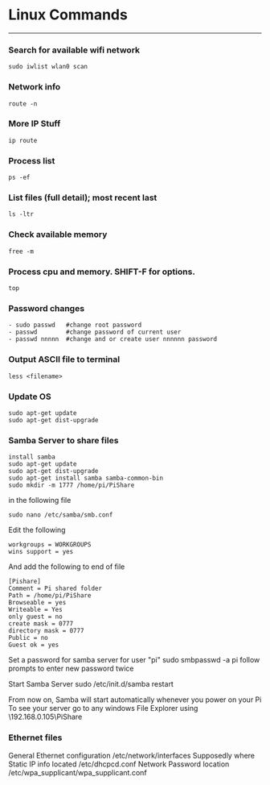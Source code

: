# Linux Commands
____
### Search for available wifi network
    sudo iwlist wlan0 scan

### Network info
    route -n
    
### More IP Stuff
    ip route

### Process list
    ps -ef

### List files (full detail); most recent last 
    ls -ltr

### Check available memory
    free -m

### Process cpu and memory. SHIFT-F for  options.
    top

### Password changes
    - sudo passwd   #change root password
    - passwd        #change password of current user
    - passwd nnnnn  #change and or create user nnnnnn password

### Output ASCII file to terminal
    less <filename>

### Update OS
    sudo apt-get update
    sudo apt-get dist-upgrade
    
### Samba Server to share files

```
install samba
sudo apt-get update
sudo apt-get dist-upgrade
sudo apt-get install samba samba-common-bin
sudo mkdir -m 1777 /home/pi/PiShare
```
in the following file
```
sudo nano /etc/samba/smb.conf
```
Edit the following
```
workgroups = WORKGROUPS
wins support = yes
```
And add the following to end of file 
```
[Pishare]
Comment = Pi shared folder
Path = /home/pi/PiShare
Browseable = yes
Writeable = Yes
only guest = no
create mask = 0777
directory mask = 0777
Public = no
Guest ok = yes
```

Set a password for samba server for user "pi"
    sudo smbpasswd -a pi
follow prompts to enter new password twice

Start Samba Server
    sudo /etc/init.d/samba restart

From now on, Samba will start automatically whenever you power on your Pi
To see your server go to any windows File Explorer using 
\\192.168.0.105\PiShare


### Ethernet files

General Ethernet configuration
    /etc/network/interfaces
Supposedly where Static IP info located
    /etc/dhcpcd.conf
Network Password location
    /etc/wpa_supplicant/wpa_supplicant.conf

